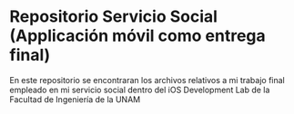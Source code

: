 # Repositorio Servicio Social (Applicación móvil como entrega final)
En este repositorio se encontraran los archivos relativos a mi trabajo final empleado en mi servicio social dentro del iOS Development Lab de la Facultad de Ingeniería de la UNAM
